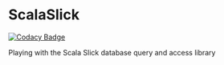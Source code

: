 # ScalaSlick

[![Codacy Badge](https://api.codacy.com/project/badge/Grade/f4f3c3f3e8254098b3aaa4c8b707d888)](https://www.codacy.com/app/peterOutOfLowerGumtree/ScalaSlick?utm_source=github.com&amp;utm_medium=referral&amp;utm_content=peterOutOfLowerGumtree/ScalaSlick&amp;utm_campaign=Badge_Grade)

Playing with the Scala Slick database query and access library
